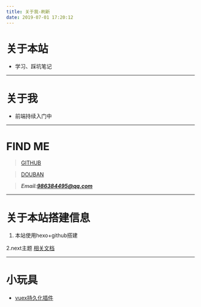 ```yaml
---
title: 关于我-刷新
date: 2019-07-01 17:20:12
---
```

# 关于本站
- 学习、踩坑笔记

--------------------
# 关于我

- 前端持续入门中


--------------------
# FIND ME
>[GITHUB](https://github.com/SHUAXINDIARY)

>[DOUBAN](https://www.douban.com/people/91950904/)

>***Email:986384495@qq.com***

---------------------

# 关于本站搭建信息
1.  本站使用hexo+github搭建
<!-- 2.  使用 [clover](https://github.com/esappear/hexo-theme-clover) 主题 -->
2.next主题 [相关文档](http://theme-next.iissnan.com/)
<!-- 3.  站点访问统计使用的 [不蒜子](http://busuanzi.ibruce.info/) 使用教程点击这个连接 [使用教程](https://www.jianshu.com/p/c9f83d5b893a) -->

----------

# 小玩具
- [vuex持久化插件](https://github.com/SHUAXINDIARY/cacheState)
